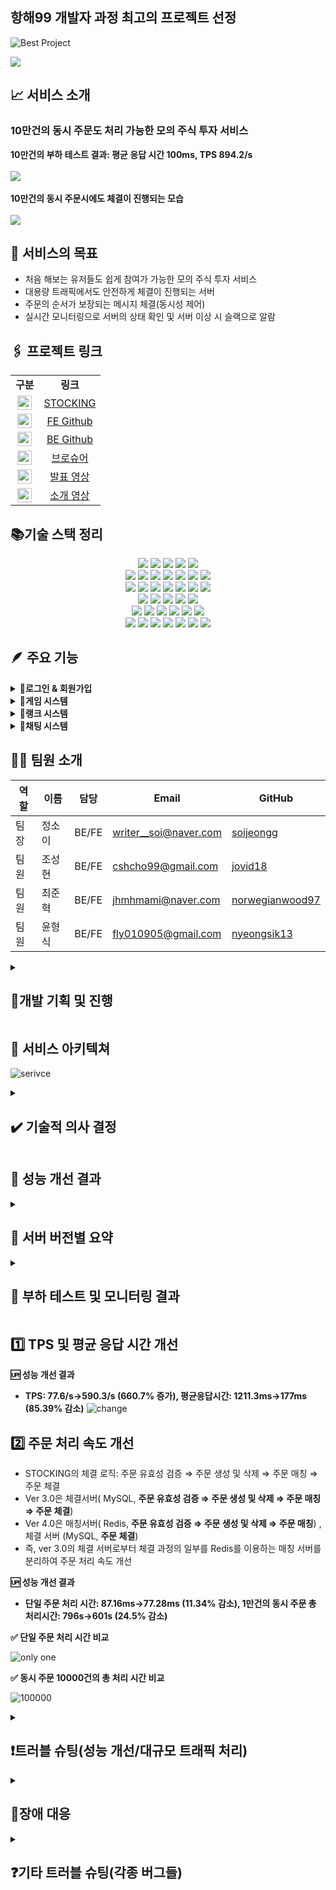 ## 항해99 개발자 과정 최고의 프로젝트 선정
![Best Project](certifiacte/bestProject_certificate_STOCKING.png)

<img src="https://github.com/hh99-stock/Stocking_Backend/assets/143411145/9a26918c-3c08-4bfa-98cd-afe2f31ab513"/>

## 📈 서비스 소개

<h3>10만건의 동시 주문도 처리 가능한 모의 주식 투자 서비스 </h3>
<b>10만건의 부하 테스트 결과: 평균 응답 시간 100ms, TPS 894.2/s</b>
<br>
<br>
<img src="https://github.com/jovid18/problem_solving/assets/143411145/20cf28ac-11a2-441c-941b-2f3f5ea74246">
<br>
<br>
<b> 10만건의 동시 주문시에도 체결이 진행되는 모습</b>
<br>
<br>
<img src="https://github.com/jovid18/problem_solving/assets/143411145/60f2dec7-2d18-4637-bdf8-f8834701ab88">

## 🎯 서비스의 목표

- 처음 해보는 유저들도 쉽게 참여가 가능한 모의 주식 투자 서비스
- 대용량 트래픽에서도 안전하게 체결이 진행되는 서버
- 주문의 순서가 보장되는 메시지 체결(동시성 제어)
- 실시간 모니터링으로 서버의 상태 확인 및 서버 이상 시 슬랙으로 알람

## 🖇️ 프로젝트 링크

<table width="80%;">
  <tr align="center">
    <td><strong>구분</strong></td>
    <td><strong>링크</strong></td>
  </tr>
  <tr align="center">
    <td><img src="https://github.com/jovid18/problem_solving/assets/143411145/2d627fc6-71ea-4854-a19e-5c2c7d1f1cc7" alt="스톡킹 로고" style="width: 23px;"></td>
    <td><a target="_blank" rel="noopener noreferrer nofollow" href="https://www.nodejstrello.site/">STOCKING</a></td>
  </tr>
  <tr align="center">
    <td><img src="https://github.com/norwegianwood97/project_trello_backend_personal/blob/dev/icons/FeGithub.png" alt="FE Github 아이콘" style="width: 23px;"></td>
    <td><a target="_blank" rel="noopener noreferrer nofollow" href="https://github.com/hh99-stock/Stocking_Frontend">FE Github</a></td>
  </tr>
  <tr align="center">
    <td><img src="https://github.com/norwegianwood97/project_trello_backend_personal/blob/dev/icons/BeGithub.png" alt="BE Github 아이콘" style="width: 23px;"></td>
    <td><a target="_blank" rel="noopener noreferrer nofollow" href="https://github.com/hh99-stock/Stocking_Backend">BE Github</td>
  </tr>
  <tr align="center">
    <td><img src="https://upload.wikimedia.org/wikipedia/commons/thumb/e/e9/Notion-logo.svg/1024px-Notion-logo.svg.png" alt="노션 아이콘" style="width: 23px;"></td>
    <td><a target="_blank" rel="noopener noreferrer nofollow" href="https://airy-ounce-83b.notion.site/STOCKING-BROCHURE-ae607d3fdfbb4814bd7ca68939320177?pvs=4">브로슈어</a></td>
  </tr>
        <tr align="center">
    <td><img src="https://github.com/hh99-stock/Stocking_Backend/assets/143411145/af5c5a9b-f745-4058-99fd-a0017a322ce5" alt="유튜브 아이콘" style="width: 23px;"></td>
    <td><a target="_blank" rel="noopener noreferrer nofollow" href="https://youtu.be/6u55gFAiZ8Y?si=anD9tCSg3OBgOWlE">발표 영상</a></td>
  </tr>
        <tr align="center">
    <td><img src="https://github.com/hh99-stock/Stocking_Backend/assets/143411145/af5c5a9b-f745-4058-99fd-a0017a322ce5" alt="유튜브 아이콘" style="width: 23px;"></td>
    <td><a target="_blank" rel="noopener noreferrer nofollow" href="https://youtu.be/UjeFwfzWx_E?si=R-8xwxMSPW_Fwks9">소개 영상</a></td>
  </tr>
</table>

## 📚기술 스택 정리

<div align=center>

  <img src="https://img.shields.io/badge/node.js-5FA04E?style=for-the-badge&logo=node.js&logoColor=white"> 
  <img src="https://img.shields.io/badge/express-000000?style=for-the-badge&logo=express&logoColor=white"> 
  <img src="https://img.shields.io/badge/websocket-000000?style=for-the-badge&logo=websocket&logoColor=white"> 
  <img src="https://img.shields.io/badge/jest-C21325?style=for-the-badge&logo=jest&logoColor=white">
  <img src="https://img.shields.io/badge/passport-34E27A?style=for-the-badge&logo=passport&logoColor=white">
  
  <br>
  <img src="https://img.shields.io/badge/html5-E34F26?style=for-the-badge&logo=html5&logoColor=white"> 
  <img src="https://img.shields.io/badge/css-1572B6?style=for-the-badge&logo=css3&logoColor=white"> 
  <img src="https://img.shields.io/badge/javascript-F7DF1E?style=for-the-badge&logo=javascript&logoColor=black"> 
  <img src="https://img.shields.io/badge/react-61DAFB?style=for-the-badge&logo=react&logoColor=white">
  <img src="https://img.shields.io/badge/Axios-5A29E4?style=for-the-badge&logo=axios&logoColor=white">  
  <img src="https://img.shields.io/badge/Echarts-AA344D?style=for-the-badge&logo=apacheecharts&logoColor=white">   
  <img src="https://img.shields.io/badge/vercel-000000?style=for-the-badge&logo=vercel&logoColor=white">
  <br>

  <img src="https://img.shields.io/badge/amazonaws-232F3E?style=for-the-badge&logo=amazonaws&logoColor=white"> 
  <img src="https://img.shields.io/badge/Ubuntu-E95420?style=for-the-badge&logo=ubuntu&logoColor=white"> 
  <img src="https://img.shields.io/badge/AWS EC2-FF9900?style=for-the-badge&logo=amazonec2&logoColor=white">  
  <img src="https://img.shields.io/badge/AWS Route 53-8C4FFF?style=for-the-badge&logo=amazonroute53&logoColor=white">   
  <img src="https://img.shields.io/badge/AWS Alb-FF9900?style=for-the-badge&logo=awselasticloadbalancing&logoColor=white">  
  <img src="https://img.shields.io/badge/AWS ECR-FF9900?style=for-the-badge&logo=awsecr&logoColor=white">   
  <img src="https://img.shields.io/badge/AWS ECS-FF9900?style=for-the-badge&logo=amazonecs&logoColor=white">   
  
  
  <br>
  
  
  <img src="https://img.shields.io/badge/AWS RDS-527FFF?style=for-the-badge&logo=amazonrds&logoColor=white"> 
  <img src="https://img.shields.io/badge/mysql-4479A1?style=for-the-badge&logo=mysql&logoColor=white"> 
  <img src="https://img.shields.io/badge/prisma-2D3748?style=for-the-badge&logo=prisma&logoColor=white"> 
  <img src="https://img.shields.io/badge/AWS elasticcache-2D3748?style=for-the-badge&logo=amazonelasticache&logoColor=white"> 
  <img src="https://img.shields.io/badge/redis-DC382D?style=for-the-badge&logo=redis&logoColor=white"> 
  <br>

  <img src="https://img.shields.io/badge/prettier-F7B93E?style=for-the-badge&logo=prettier&logoColor=white">
  <img src="https://img.shields.io/badge/eslint-4B32C3?style=for-the-badge&logo=prettier&logoColor=white">
  <img src="https://img.shields.io/badge/prometheus-E6522C?style=for-the-badge&logo=prometheus&logoColor=white"> 
  <img src="https://img.shields.io/badge/grafana-F46800?style=for-the-badge&logo=grafana&logoColor=white">
  <img src="https://img.shields.io/badge/kafka-231F20?style=for-the-badge&logo=apachekafka&logoColor=white">
  <img src="https://img.shields.io/badge/jmeter-D22128?style=for-the-badge&logo=apachejmeter&logoColor=white">
  <br>
  
  <img src="https://img.shields.io/badge/git-F05032?style=for-the-badge&logo=git&logoColor=white">
  <img src="https://img.shields.io/badge/github-181717?style=for-the-badge&logo=github&logoColor=white">
  <img src="https://img.shields.io/badge/github actions-2088FF?style=for-the-badge&logo=githubactions&logoColor=white">
  <img src="https://img.shields.io/badge/docker-2496ED?style=for-the-badge&logo=docker&logoColor=white">
  <img src="https://img.shields.io/badge/docker compose-2496ED?style=for-the-badge&logo=dockercomposer&logoColor=white">
  <img src="https://img.shields.io/badge/slack-4A154B?style=for-the-badge&logo=slack&logoColor=white">
  <img src="https://img.shields.io/badge/notion-000000?style=for-the-badge&logo=notion&logoColor=white">

</div>

## 🪶 주요 기능

<details>
    <summary>
        <b>📌로그인 & 회원가입 </b>
    </summary>
    <ul>
        <li>로컬 회원가입 가능 및 카카오, 네이버, 구글의 소셜 로그인 가능</li>
        <li>redis를 활용해 세션 저장</li>
        <li>중복로그인시 웹 소켓을 사용해 로그아웃 됩니다 라는 메세지 전송 후 세션 삭제</li>
        <img src="https://github.com/hh99-stock/Stocking_Backend/assets/143411145/664c5c5b-8ff1-48b9-a511-86773c7fbf1e">
    </ul>
</details>
<details>
    <summary>
        <b>📌게임 시스템 </b>
    </summary>
    <ul>
        <li>12분 마다 게임 시작 게임의 시작은 채팅에서 알려주며 각종 이벤트의 정보를 보여줌</li>
        <li>이벤트가 호재인지 악재인지에 따라 더미의 주문이 달라짐 → 보다 실감나는 모의 주식이 가능</li>
        <li>시장가/지정가, 매수/매도 주문의 생성 및 주문 정정, 삭제 가능</li>
        <li>종목별/ 매수/매도, 최신순/ 오래된순과 같이 원하는 조건으로 주문 조회 가능</li>
        <li>차트와 호가창을 이용해 시각적으로 주식의 흐름 파악가능</li>
        <li>게임이 진행되는 동안 가장 많은 수익률을 낸 사람이 우승</li>
        <img src="https://github.com/hh99-stock/Stocking_Backend/assets/143411145/7f9c4559-34af-41c0-9e24-c5a27114d844">
    </ul>
</details>
<details>
    <summary>
        <b>📌랭크 시스템 </b>
    </summary>
    <ul>
        <li>게임에서의 수익률에 따라 순위가 공지</li>
        <li>수익률에 따라 MMR 점수가 올라가고 MMR에 따라 티어가 변동</li>
        <img src="https://github.com/hh99-stock/Stocking_Backend/assets/143411145/583a6a0a-df96-44e5-99dd-9fed13c87f34">
    </ul>
</details>
<details>
    <summary>
        <b>📌채팅 시스템 </b>
    </summary>
    <ul>
        <li>메인페이지, 회사 페이지, 주문페이지에 채팅창 존재 </li>
        <li>각 사용자들의 채팅 뿐만이 아니라 게임의 시작과 종료, 각종 이벤트들이 수신됨</li>
        <li>체결 성공 및 실패 여부를 채팅으로 전달</li>
        <img src="https://github.com/hh99-stock/Stocking_Backend/assets/143411145/1e8ccfb4-bb3a-45bb-be75-bb953835742d">
    </ul>
</details>

## 🙋🏻 팀원 소개

| 역할 | 이름   | 담당  | Email                 | GitHub                                                |
| ---- | ------ | ----- | --------------------- | ----------------------------------------------------- |
| 팀장 | 정소이 | BE/FE | writer__soi@naver.com | [soijeongg](https://github.com/soijeongg)             |
| 팀원 | 조성현 | BE/FE | cshcho99@gmail.com    | [jovid18](https://github.com/jovid18)                 |
| 팀원 | 최준혁 | BE/FE | jhmhmami@naver.com    | [norwegianwood97](https://github.com/norwegianwood97) |
| 팀원 | 윤형식 | BE/FE | fly010905@gmail.com   | [nyeongsik13](https://github.com/nyeongsik13)         |

<details>
  <summary><h2>📜개발 기획 및 진행</h2></summary>
  <div markdown="1">
    <h2>✍🏻기획</h2>
    <img src="https://github.com/hh99-stock/Stocking_Backend/assets/143411145/f80575de-a987-4a24-8cef-5405c70b15aa" alt="todoist" width="12"> 
    <a href="https://www.notion.so/e03d91c506534ed0bee678b38897693d?pvs=21">사전 회의</a>
    <br>
    <br>
    <img src="https://github.com/hh99-stock/Stocking_Backend/assets/143411145/d1241914-e6d9-48a3-82a7-f0661122f96c" alt="todoist" width="12"> 
    <a href="https://www.notion.so/USER-FLOW-f05e4237ebbc466caf562657bffa636f?pvs=21">USER FLOW</a>
    <br>
    <br>
    <img src="https://github.com/hh99-stock/Stocking_Backend/assets/143411145/4a18aa54-10bb-48c5-a7d2-aa24564e9790" alt="todoist" width="12"> 
    <a href="https://www.notion.so/ERD-36505d0538544c70bbf570b400df1924?pvs=21">ERD</a>
    <br>
    <br>
    <img src="https://github.com/hh99-stock/Stocking_Backend/assets/143411145/78168792-72bb-424b-9595-e69fc29187a8" alt="todoist" width="12"> 
    <a href="https://www.notion.so/WIRE-FRAME-add1e787352e497fb2c1354bac01fcf3?pvs=21">WIRE FRAME</a>
    <br>
    <br>
    <img src="https://github.com/hh99-stock/Stocking_Backend/assets/143411145/7178a39b-156b-40b0-83db-e44400e0ec64" alt="todoist" width="12"> 
    <a href="https://www.notion.so/SEQUENCE-DIAGRAM-f0030d82b9c54344be114a44ca5393bc?pvs=21">SEQUENCE DIAGRAM</a>
    <br>
    <br>
    <img src="https://github.com/hh99-stock/Stocking_Backend/assets/143411145/9794bfb8-a7cc-4a7f-bb06-195fff7388f6" alt="todoist" width="12"> 
    <a href="https://www.notion.so/4511c7eec52844bc808dfebf78d9975a?pvs=21">서버 버전 관리</a>
    <h2>📓 진행</h2>
    <img src="https://github.com/hh99-stock/Stocking_Backend/assets/143411145/1fad7396-6385-4725-b94b-77af2aa1d0bf" alt="todoist" width="12"> 
    <a href="https://www.notion.so/TO-DO-LIST-f2120f8892f04a7d95a85837b1797e07?pvs=21">TO-DO LIST</a>
    <br>
    <br>
    <img src="https://github.com/hh99-stock/Stocking_Backend/assets/143411145/082fdcfa-a977-4dd1-9bce-a1556e50b4c3" alt="todoist" width="12"> 
    <a href="https://www.notion.so/312f4e5cf26b44a994e9157c89fedc41?pvs=21">프론트 페이지 정리</a>
    <br>
    <br>
    <img src="https://github.com/hh99-stock/Stocking_Backend/assets/143411145/17ed58bf-c8f5-44fb-ae8d-514626cbf1c8" alt="todoist" width="12"> 
    <a href="https://www.notion.so/API-fdbcb7bf1c0a429fb615ca6ae60cc27a?pvs=21">백엔드 API 정리</a>
    <br>
    <br>
    <img src="https://github.com/hh99-stock/Stocking_Backend/assets/143411145/1e9ca44b-a6a2-4f0b-b787-e1f1fc0a7c13" alt="todoist" width="12"> 
    <a href="https://www.notion.so/1d409d19ed1f4a7a9c0d62fecfd20429?pvs=21">스케쥴링 함수 정리</a>
    <br>
    <br>
    <img src="https://github.com/hh99-stock/Stocking_Backend/assets/143411145/0c4489f4-2500-4adf-b328-fd429cb03a2d" alt="todoist" width="12"> 
    <a href="https://www.notion.so/env-1d8a404a43cf4f878cd5fc2c8c7e78c3?pvs=21">.env 정리</a>
    <br>
    <br>
    <img src="https://github.com/hh99-stock/Stocking_Backend/assets/143411145/233b9442-84a5-466f-b223-4697cb2e3b6f" alt="todoist" width="12"> 
    <a href="https://www.notion.so/fbe3f9162b20464aa946f4455d8d2bae?pvs=21">메시지 큐 정리</a>
    <br>
    <br>
    <img src="https://github.com/hh99-stock/Stocking_Backend/assets/143411145/c26999ab-9301-42b1-8d8f-18b1c72da07c" alt="todoist" width="12"> 
    <a href="https://www.notion.so/8e77267be72846eb99ab9d3353e8984b?pvs=21">부하테스트&모니터링</a>
  </div>
</details>

## 🧭 서비스 아키텍쳐

![serivce](https://github.com/hh99-stock/Stocking_Backend/assets/143411145/c847e61a-0bc1-4dca-b496-7a953e68fc35)

<details>
    <summary>
        <h2> ✔️ 기술적 의사 결정 </h2>
    </summary>
    <table border="1">
        <thead>
            <tr>
                <th>사용 기술</th>
                <th>기술 설명</th>
            </tr>
        </thead>
        <tbody>
            <tr>
                <td><strong>Node.JS</strong></td>
                <td>JavaScript를 이용하는 가장 대중적인 프레임워크인 Node.JS를 사용하기로 결정했습니다.</td>
            </tr>
            <tr>
                <td><strong>MySQL</strong></td>
                <td>MySQL은 사용자가 데이터베이스 솔루션을 무료로 개발하고 배포할 수 있으며 ACID 규약을 준수해 높은 신뢰성과 안정성을 보장하고, 또한 웹 애플리케이션에서 빠른 읽기와
                    쓰기 속도 등 많은 장점을 가져서 사용하였습니다.</td>
            </tr>
            <tr>
                <td><strong>Redis</strong></td>
                <td>Redis는 인메모리 데이터베이스를 사용하여 데이터 처리 속도가 디스크 기반 데이터베이스보다 훨씬 빠르기 때문에 리소스 소모와 DB 서버의 부하를 줄이기 위해 사용했습니다.
                    이를 통해 주문 처리 속도를 대폭 개선하고 전반적인 시스템 성능을 향상시킬 수 있었습니다.</td>
            </tr>
            <tr>
                <td><strong>Session</strong> vs JWT</td>
                <td>세션의 경우에는 모든 인증 정보를 세션에서 관리하기 때문에 보안 측면에서 유리하고, 만약 세션이 탈취가 되어도 서버에서 해당 세션을 무효화하면 되지만 토큰에는 정보가 다
                    들어있어서 해당 토큰을 무효화하더라도 정보 유출을 막을 수 없습니다. 이에 따라 보안성이 더 뛰어난 세션을 쓰기로 결정했습니다.</td>
            </tr>
            <tr>
                <td><strong>PRISMA</strong></td>
                <td>프리즈마는 간단한 구문을 사용해 데이터베이스와 상호작용하는 ORM이며 다양한 데이터베이스 드라이버를 지원하여 사용하였습니다.</td>
            </tr>
            <tr>
                <td><strong>ioredis</strong> vs redis</td>
                <td>ioredis 패키지는 redis 패키지에 비해 대규모 및 복잡한 환경에서 더 많은 기능과 유연성을 제공하여 채택하였습니다.</td>
            </tr>
            <tr>
                <td><strong>passport</strong></td>
                <td>Passport는 다양한 인증 전략을 지원하여 로컬 로그인 외에도 Google, Kakao 등 다양한 플랫폼의 인증을 활용할 수 있습니다. 또한 복잡한 인증 로직을 간단하게
                    구현할 수 있어 개발 편의성과 소셜 로그인 구현을 위해 사용하기로 결정했습니다.</td>
            </tr>
            <tr>
                <td><strong>Argon2</strong> vs bcrypt</td>
                <td>Argon2는 bcrypt 보다 최근에 개발되었고, 현재까지 개발된 암호화 함수 중 가장 강력한 보안성을 제공하여 Argon2를 채택하였습니다.</td>
            </tr>
            <tr>
                <td><strong>WebSocket</strong> vs socket.io</td>
                <td>Socket.io에 비해 상대적으로 경량화되어있는 WebSocket을 선택하여 메모리와 CPU의 사용을 줄였습니다.</td>
            </tr>
            <tr>
                <td><strong>Jest</strong></td>
                <td>Jest는 설정이 간편하고, 실행 속도가 빠르며 스냅샷 테스팅을 통해 변경사항을 쉽게 확인할 수 있습니다. 또한 단위 테스트와 통합 테스트에 적합한 다양한 도구를 제공하기
                    때문에 사용이 편리하여 테스트 패키지로 jest를 채택하였습니다.</td>
            </tr>
            <tr>
                <td><strong>Vercel</strong></td>
                <td>React 애플리케이션을 손쉽게 배포할 수 있는 최적화된 환경을 제공하며 GitHub와 같이 소스 코드 저장소와 통합을 통해 코드 커밋이 이러어질 때마다 자동으로 빌드와
                    배포가 실행되기에 배포 프로세스에 대한 관리 부담을 줄이고, 코드 변경 사항을 신속하게 적용할 수 있어 사용했습니다.</td>
            </tr>
            <tr>
                <td><strong>Github Actions</strong></td>
                <td>GitHub Actions는 사용이 쉽고 복잡한 절차 없이 GitHub과 원활하게 통합될 수 있는 장점이 있습니다. 또한, 배포 과정에 도움이 되는 다양한 템플릿을 제공하여
                    효율적인 워크플로우를 구축할 수 있어 배포에 Github Actions를 사용하였습니다.</td>
            </tr>
            <tr>
                <td><strong>prettier/eslint</strong></td>
                <td>각자 작성한 코드의 스타일을 일치시키기 위해 prettier를 사용하여 세미콜론, 줄 바꿈과 관련하여 자동으로 조정하고자 하였고, ESLint를 이용해 prettier의
                    스타일에 맞게 코드 스타일을 일치시켰습니다.</td>
            </tr>
            <tr>
                <td><strong>ALB</strong></td>
                <td>ALB를 사용함으로써 여러 서버에 걸쳐 트래픽을 효과적으로 분산시킬 수 있었습니다. 이는 각 서버의 과부하를 방지하고 서버간 트래픽이 고르게 분산되면서 각 서버의 부하가
                    경감됩니다. 결과적으로, 이는 각 서버에서 더 빠르고 효율적인 처리를 가능하게 하여 최종 사용자 경험을 크게 향상시킬 수 있어 사용하였습니다.</td>
            </tr>
            <tr>
                <td><strong>Docker</strong></td>
                <td>Docker는 컨테이너화 기술을 사용하여 애플리케이션의 실행 환경을 격리하므로, Amazon EC2 인스턴스 내에서 직접 서버를 배포하는 것과 비교해 더 높은 환경의
                    일관성과 이식성을 제공합니다. 또한 Docker를 사용하면 CD 과정에서 이미지를 빌드하고,이를 배포하는 과정이 일관되게 이루어지므로, 더 빠르고 효율적인 배포 프로세스를
                    구축할 수 있었습니다.</td>
            </tr>
            <tr>
                <td><strong>ECR</strong> vs Docker Hub</td>
                <td>CD를 통해 배포 프로세스를 자동화하는 과정에서 깃 액션을 통해 이미지를 기존에는 도커 허브에 올렸으나 보안이 우려되어 이미지 저장소를 AWS의 ECR로 변경하였습니다.
                </td>
            </tr>
            <tr>
                <td><strong>ECS</strong></td>
                <td>ECS는 손쉽게 ECR의 이미지를 이용하여 ECS 인스턴스를 생성해주는 컨테이너 오케스트레이션 서비스로 러닝커브가 낮고, 오토스케일링 및 무중단 배포가 지원되기 때문에
                    ECS를 채택하였습니다.</td>
            </tr>
            <tr>
                <td><strong>Kafka</strong> vs Redis-Streams</td>
                <td>사용자의 주문에 대해 순서를 지키며 처리하기 위해 메시지큐 통신을 선택하였습니다. 이에 따라 Kafka와 Redis-Streams의 사용을 고민하고 Kafka가 확장성이
                    높고 대규모 트래픽을 처리하는데 최적화 되어 있어 Kafka를 채택하여 사용했습니다.</td>
            </tr>
            <tr>
                <td><strong>Jmeter</strong></td>
                <td>Jmeter는 오픈소스이며, csv와 다양한 테스트 스크립트를 사용해 테스트 작업을 간소화 할 수 있는 장점을 가지고 있었습니다. 또한 많은 레퍼런스가 존재해 손쉽게 적용할
                    수 있었기 때문에 Jmeter를 체택해 부하 테스트에 사용했습니다.</td>
            </tr>
            <tr>
                <td><strong>node-exporter</strong></td>
                <td>node-exporter는 서버 수준에서 시스템의 상태를 수집합니다 node-exporter를 사용하면 직접 매트릭을 수집하는 코드를 쓰지 않고도 간편하게 시스템의 매트릭을
                    수집 할 수 있기 때문에 node-exporter를 사용했습니다.</td>
            </tr>
            <tr>
                <td><strong>Prometheus</strong></td>
                <td>프로메테우스는 오픈소스 모니터링 및 경고 도구로, 시스템과 서비스의 상태를 실시간으로 모니터링하는 데 사용했습니다. 프로메테우스는 시스템의 성능 지표를 실시간으로 수집하고
                    비침투적인 모니터링통해 서비스가 모니터링 과정에서 발생할 수 있는 성능 저하나 중단 없이 지속적으로 데이터 수집이 가능합니다. 이러한 장점 때문에 Prometheus을
                    선택하여 시스템과 서비스의 상태를 실시간으로 모니터링 하였습니다.</td>
            </tr>
            <tr>
                <td><strong>Grafana</strong></td>
                <td>Grafana는 오픈소스 데이터시각화 툴로써 다양한 그래프, 지오맵등을 사용하여 데이터를 시각화 하여 데이터를 더 직관적으로 이해 할 수 있다는 점과 슬랙이나 메일을 통해
                    사용자에게 알림을 보낼 수 있다는 점때문에 체택해 사용했습니다.</td>
            </tr>
        </tbody>
    </table>
</details>

## 🔎 성능 개선 결과

<details>
    <summary>
        <h2>📕 서버 버전별 요약</h2>
    </summary>
    <div markdown="1">
        <img src="https://github.com/hh99-stock/Stocking_Backend/assets/143411145/0a46cd28-c4a2-4955-a5e6-49723fe0becc">
    </div>
</details>
<details>
    <summary>
        <h2>📗 부하 테스트 및 모니터링 결과 </h2>
    </summary>
    유저수는 동일하게 100명으로 테스트하고, 본 서비스의 핵심인 주문 요청에 대한 부하를 검증
    <br>
    Jmeter를 이용하여 가상의 유저가 <b>1번의 회원가입→ 1번의 로그인→ n번의 주문 → 1번의 로그아웃을 요청하는 스파이크 테스트</b>를 진행
    <h3>100명의 유저가 100번의 주문 요청</h3>
    <img src="https://github.com/hh99-stock/Stocking_Backend/assets/143411145/8c533156-cfbc-4ae5-be95-ba1ac6aabfc8">
    <br>
    <h3>100명의 유저가 200번의 주문 요청</h3>
    <img src="https://github.com/hh99-stock/Stocking_Backend/assets/143411145/badb037b-be9f-4144-88ac-3703294f1a33">
    <br>
    <h3>100명의 유저가 500번의 주문 요청</h3>
    <img src="https://github.com/hh99-stock/Stocking_Backend/assets/143411145/d826e6c6-162d-4358-9b88-b5af24472f6b">
</details>

## 1️⃣ TPS 및 평균 응답 시간 개선

<b>🆙 성능 개선 결과</b>
<br>
- **TPS: 77.6/s→590.3/s (660.7% 증가), 평균응답시간: 1211.3ms→177ms (85.39% 감소)**
![change](https://github.com/hh99-stock/Stocking_Backend/assets/143411145/49449cdc-e6de-4daf-b1df-b62b2ce1b154)

## 2️⃣ 주문 처리 속도 개선

- STOCKING의 체결 로직: 주문 유효성 검증 ⇒ 주문 생성 및 삭제 ⇒ 주문 매칭 ⇒ 주문 체결
- Ver 3.0은 체결서버( MySQL, **주문 유효성 검증 ⇒ 주문 생성 및 삭제 ⇒ 주문 매칭 ⇒ 주문 체결**)
- Ver 4.0은 매칭서버( Redis, **주문 유효성 검증 ⇒ 주문 생성 및 삭제 ⇒ 주문 매칭**) , 체결 서버 (MySQL, **주문 체결**)
- 즉, ver 3.0의 체결 서버로부터 체결 과정의 일부를 Redis를 이용하는 매칭 서버를 분리하여 주문 처리 속도 개선

<b>🆙 성능 개선 결과</b>
<br> 
-  **단일 주문 처리 시간: 87.16ms→77.28ms (11.34% 감소), 1만건의 동시 주문 총 처리시간: 796s→601s (24.5% 감소)**

<b>✅ 단일 주문 처리 시간 비교</b>

![only one](https://github.com/hh99-stock/Stocking_Backend/assets/143411145/77821c9f-7b72-4d8e-9538-8b01f17a73d3)

<b>✅ 동시 주문 10000건의 총 처리 시간 비교 </b>

![100000](https://github.com/hh99-stock/Stocking_Backend/assets/143411145/9ffee6f9-c973-4e48-935c-018b2eb72d42)

<details>
    <summary>
        <h2>❗트러블 슈팅(성능 개선/대규모 트래픽 처리)</h2>
    </summary>
    <details>
        <summary>
            <h3>사용자에게 주문의 체결 결과를 응답으로 전달하여 대기시간이 너무 길어지는 문제 (ver 0.0)</h3>
        </summary>
        <ul>
            <li>문제 상황</li>
            <ul>
                <li>
                    기존 코드의 경우 주문 처리를 다한 뒤 그 결과를 사용자에게 응답하는 방식
                </li>
                <pre><code>
postOrder = async (req, res) => {
    const { userId } = res.locals.user;
    const orderData = req.body;
    if (orderData.price) {
        orderData.price = 10000 * Math.floor(+orderData.price / 10000);
    }
    try {
        const result = <b>await</b> this.orderService.createOrder(userId, orderData);
        return res.json({ message: result });
    } catch (error) {
        console.log(error.message);
        const { message } = error.message ? error : { message: '주문 생성 도중 문제가 발생했습니다.' };
        if (error.message) return res.status(400).json({ message });
    }
};
                    </code></pre>
                <li>
                    이로 인해 응답으로 인한 시간이 너무 걸림
                </li>
            </ul>
            <br>
            <li>해결 방법</li>
            <ul>
                <li>
                    주문 처리를 대기하지 않고, 사용자에게는 주문 접수에 대한 성공/실패 여부를 바로 전달
                </li>
                <li>
                    이후 주문 처리의 결과는 소켓 채팅창으로 공지
                </li>
            </ul>
        </ul>
    </details>
    <details>
        <summary>
            <h3>사용자가 불가능한 주문을 허용하여 불필요한 리소스 낭비 (ver 0.0 ⇒ ver 1.0)</h3>
        </summary>
        <ul>
            <li>문제 상황</li>
            <ul>
                <li>
                    가령 사용자가 현재 잔액이 1000만원이 있는 상황에서 현재가보다 낮은 가격으로 지정가 매수 100만원 주문을 20번 신청하더라도 이를 방지할 수 없었음
                </li>
                <li>
                    이로 인해, 체결과정에서 현재 사용자가 체결 당시 현금 또는 주식이 있는지 체크를 했어야 했고 이로 인해 불필요한 리소스가 낭비
                </li>
            </ul>
            <br>
            <li>해결 방법</li>
            <ul>
                <li>
                    사용자가 가용 금액, 가용 주식을 도입하여 아직 체결되지 않은 주문이라도 가용 금액/가용 주식이 감소하여 사용자의 현재 상황으로는 불가능한 주문을 방지
                </li>
                <li>
                    ERD에 tradableQuantity, tradableQuantity를 도입하고 그에 맞게 체결 함수를 ver 0.0에서 ver 1.0으로 변경
                </li>
                <br>
                <details>
                    <summary>체결함수 ver 0.0</summary>
                    <img
                        src="https://github.com/hh99-stock/Stocking_Backend/assets/143411145/1450b8ce-f091-4f79-a244-2d5ce7698f8f" />
                </details>
                <details>
                    <summary>체결함수 ver 1.0</summary>
                    <img
                        src="https://github.com/hh99-stock/Stocking_Backend/assets/143411145/cf14e102-381c-4ce7-b5e0-b5a160d63a17" />
                </details>
            </ul>
        </ul>
    </details>
    <details>
        <summary>
            <h3>메인 서버에서 API 통신과 소켓 통신 둘 다 담당하는 문제 (ver 1.0 ⇒ver 2.0)</h3>
        </summary>
        <ul>
            <li>문제 상황</li>
            <ul>
                <li>
                    메인 서버와 소켓 서버가 같은 역할을 겸함, 이는 여러 사용자가 접속해 있을 때 메인 서버의 부하를 키우게 됨
                </li>
            </ul>
            <br>
            <li>해결 방법</li>
            <ul>
                <li>
                    메인 서버로부터 소켓 서버를 분리하였고, ALB를 이용해 메인 서버로 가는 요청(/api*)과 소켓 서버로 가는 요청을 (/ws*) 경로 기반 라우팅 처리
                </li>
                <br>
                <details>
                    <summary>서버 버전 1.0</summary>
                    <img
                        src="https://github.com/hh99-stock/Stocking_Backend/assets/143411145/01422de2-3346-4cc7-bf40-fecb331eac9e" />
                </details>
                <details>
                    <summary>서버 버전 2.0</summary>
                    <img
                        src="https://github.com/hh99-stock/Stocking_Backend/assets/143411145/312e1ebf-0b90-4707-84ad-139a1e788875" />
                </details>
                <details>
                    <summary>ALB 적용</summary>
                    <img
                        src="https://github.com/hh99-stock/Stocking_Backend/assets/143411145/9edde021-e632-46e1-904b-fe860ef464f8" />
                </details>
            </ul>
        </ul>
    </details>
    <details>
        <summary>
            <h3>메인 서버에서 API 통신과 체결을 동시에 담당하는 문제 (ver 2.0 ⇒ ver 3.0)</h3>
        </summary>
        <ul>
            <li>문제 상황</li>
            <ul>
                <li>
                    ver 2.0에서 소켓 서버를 분리하였으나, 많은 체결이 몰렸을 때 CPU에서 API 요청과 메인 처리를 둘 다 담당해야 하는 문제가 발생
                </li>
                <br>
                <details>
                    <summary>ver 0.0에서 100명의 유저가 500번의 요청을 처리할 때 실제로 504,Gateway Time-out 에러가 발생하여 사용자의 요청을 제대로 처리하지 못함
                    </summary>
                    <img
                        src="https://github.com/hh99-stock/Stocking_Backend/assets/143411145/0b878657-7923-4e1e-973c-5cc1aac0ab98" />
                </details>
                <details>
                    <summary>ver 0.0~ver 2.0 모두 전체적으로 응답 시간과 TPS가 낮게 나옴
                    </summary>
                    <img
                        src="https://github.com/hh99-stock/Stocking_Backend/assets/143411145/cb0f0f90-4d58-4fff-aa96-2084aff58958" />
                </details>
                <details>
                    <summary>부하 테스트 이후 그라파나를 이용한 모니터링 결과 CPU에 가해지는 부하가 무척 큰 것을 확인
                    </summary>
                    <img
                        src="https://github.com/hh99-stock/Stocking_Backend/assets/143411145/d5d8a302-1596-4b55-8535-ef30d6be3385" />
                </details>
            </ul>
            <br>
            <li>해결 방법</li>
            <ul>
                <li>
                    카프카 메시지 큐를 사용하여 메인 서버에서 체결을 진행하지 않고 주문의 내용을 직렬화 하여 메시지로 전달
                </li>
                <li>
                    체결 서버에서는 해당 메시지를 역직렬화 하여 체결을 진행
                </li>
                <br>
                <details>
                    <summary>서버 버전 2.0</summary>
                    <img
                        src="https://github.com/hh99-stock/Stocking_Backend/assets/143411145/312e1ebf-0b90-4707-84ad-139a1e788875" />
                </details>
                <details>
                    <summary>서버 버전 3.0</summary>
                    <img
                        src="https://github.com/hh99-stock/Stocking_Backend/assets/143411145/a48b8c3e-e7ca-4ddb-91bf-b296b1e6a759" />
                </details>
                <details>
                    <summary>버전 3.0 부하 테스트 결과 TPS와 평균 응답 시간이 크게 개선된 것을 확인</summary>
                    <img
                        src="https://github.com/hh99-stock/Stocking_Backend/assets/143411145/418a5ba0-ab2e-4527-a092-b132ab69c58b" />
                </details>
                <details>
                    <summary>버전 3.0 모니터링 결과 CPU의 부하가 크게 감소하는 것을 확인</summary>
                    <img
                        src="https://github.com/hh99-stock/Stocking_Backend/assets/143411145/b3ee6b36-832a-454a-9008-044d09eb7ebf" />
                </details>
            </ul>
        </ul>
    </details>
    <details>
        <summary>
            <h3>주문 체결 처리에 많은 시간을 소모하는 문제  (ver 3.0 ⇒ ver4.0)</h3>
        </summary>
        <ul>
            <li>문제 상황</li>
            <ul>
                <details>
                    <summary>주문 유효성 검증, 주문 생성 및 삭제, 주문 매칭, 주문 체결 처리를 체결 서버에서 전부 담당
                    </summary>
                    체결 함수 ver 1.0 아래의 과정이 모두 하나의 체결 서버에서 MySQL 트랜잭션으로 처리
                    <img
                        src="https://github.com/hh99-stock/Stocking_Backend/assets/143411145/9a4f578e-6743-4325-a13d-507b712acc49" />
                </details>
            </ul>
            <br>
            <li>해결 방법</li>
            <ul>
                <li>
                    매칭 서버에서 Redis를 이용하여 주문 유효성 검증 및 매칭 작업을 진행하고 , 그 결과를 메시지큐로 체결서버에 전달 체결 서버에서 받아 MySQL을 이용하여 주문을 체결
                </li>
                <li>
                    예상 효과
                    <ul>
                        <li>
                            단일 주문 처리 속도 향상
                        </li>
                        <br>
                        <details>
                            <summary>일을 분할하면서 전체 처리 시간 향상
                            </summary>
                            <img
                                src="https://github.com/hh99-stock/Stocking_Backend/assets/143411145/b9274299-5e91-41e1-8816-ac2c34dc0378" />
                        </details>
                    </ul>
                </li>
                <br>
                <details>
                    <summary>Redis의 string, hashset, sortedset의 자료구조를 이용하여 매칭 서버에서도 체결 서버의 MySQL DB와 같이 정보를 저장</summary>
                    <img
                        src="https://github.com/hh99-stock/Stocking_Backend/assets/143411145/19a5a3c5-eb38-4fab-9899-899591bce2f5" />
                </details>
                <details>
                    <summary>체결 서버의 처리 내용이 다시 매칭 서버에 영향을 끼치지 않도록 로직을 구성하여 정합성 유지</summary>
                    <img
                        src="https://github.com/hh99-stock/Stocking_Backend/assets/143411145/8d65ff00-6915-4698-bf38-1648a1c4f55f" />
                </details>
                <details>
                    <summary>서버 버전 3.0</summary>
                    <img
                        src="https://github.com/hh99-stock/Stocking_Backend/assets/143411145/a48b8c3e-e7ca-4ddb-91bf-b296b1e6a759" />
                </details>
                <details>
                    <summary>서버 버전 4.0</summary>
                    <img
                        src="https://github.com/hh99-stock/Stocking_Backend/assets/143411145/2f42db30-afdb-4d86-94f4-ec8a6b30c64d" />
                </details>
                <details>
                    <summary>개선 결과</summary>
                    <details>
                        <summary>단일 주문 처리 시간 비교</summary>
                        <img
                            src="https://github.com/hh99-stock/Stocking_Backend/assets/143411145/67c0b6a4-74b4-4c9c-bbb1-27f666276d96" />"
                    </details>
                    <details>
                        <summary>동시 주문 10000건의 총 처리 시간 비교</summary>
                        <img
                            src="https://github.com/hh99-stock/Stocking_Backend/assets/143411145/31ddacdd-2271-464e-bb0e-a0ab1494c5c9" />"
                    </details>
                </details>
            </ul>
        </ul>
    </details>
    <details>
        <summary>
            <h3>한개의 메인 서버에서 부하를 감당하는 문제 (ver 4.0 ⇒ ver 5.0)</h3>
        </summary>
        <ul>
            <li>문제 상황</li>
            <ul>
                <li>
                    많은 사용자의 API 요청이 하나의 EC2 인스턴스에서 처리
                </li>
                <details>
                    <summary>이로 인해 부하 테스트에서 특정 시간에 CPU에 과부하가 걸리는 것을 확인 (ver 4.0, 동시 주문 2만건 부하테스트)
                    </summary>
                    <img
                        src="https://github.com/hh99-stock/Stocking_Backend/assets/143411145/d9821130-48d5-46c1-be28-552743d35f8c" />
                </details>
            </ul>
            <br>
            <li>해결 방법</li>
            <ul>
                <li>
                    Main 서버에서 게임을 관리하는 파트를 분리하여 게임 서버를 만들고 Main 서버의 EC2 인스턴스를 3대로 늘림
                </li>
                <li>
                    ALB를 통해 대상 그룹에 메인 서버 인스턴스를 3개 추가하여 로드밸런싱을 진행
                </li>
                <br>
                <details>
                    <summary>서버 버전 4.0</summary>
                    <img
                        src="https://github.com/hh99-stock/Stocking_Backend/assets/143411145/2f42db30-afdb-4d86-94f4-ec8a6b30c64d" />
                </details>
                <details>
                    <summary>서버 버전 5.0</summary>
                    <img
                        src="https://github.com/hh99-stock/Stocking_Backend/assets/143411145/1ae6b805-102a-4fab-b6fb-3e20ac5a7e2c" />
                </details>
                <details>
                    <summary>ALB를 통해 main 인스턴스3개에 로드 밸런싱(라운드 로빈)</summary>
                    <img
                        src="https://github.com/hh99-stock/Stocking_Backend/assets/143411145/418c81d9-0681-48cb-b790-242e76f5be00" />
                </details>
                <details>
                    <summary>부하테스트 TPS와 평균 응답 시간이 크게 개선되는 것을 확인</summary>
                    <img
                        src="https://github.com/hh99-stock/Stocking_Backend/assets/143411145/ad5d82fa-48e4-450f-9fd8-973fb5197c37" />
                </details>
                <details>
                    <summary>부하테스트 결과 CPU의 리소스의 사용률이 감소하는 것을 확인(ver 5.0, 동시 주문 2만건 부하테스트)</summary>
                    <img
                        src="https://github.com/hh99-stock/Stocking_Backend/assets/143411145/534e604c-ab46-4411-8ce7-e2f39257cc07" />
                </details>
            </ul>
        </ul>
    </details>
    <details>
        <summary>
            <h3>능동적인 인스턴스 관리 부재와 블루-그린 배포로 인한 비용 문제 (ver 5.0 ⇒ ver final)</h3>
        </summary>
        <ul>
            <li>문제 상황</li>
            <ul>
                <li>
                    사용자의 요청에 관계 없이 고정된 EC2 인스턴스의 수가 변하지 않아 요청이 적을 때에는 리소스가 낭비되고, 요청이 많을 때에는 서버에 과도한 부하가 집중됨
                </li>
                <br>
                <details>
                    <summary>무중단 배포를 NIGNX를 이용한 블루-그린 배포를 진행하였는데, 이 과정에 하나의 메인 서버를 위해 3개의 EC2 인스턴스가 필요하여 비용 문제가 발생
                    </summary>
                    <img
                        src="https://github.com/hh99-stock/Stocking_Backend/assets/143411145/c56e0e98-3951-45c8-8ad2-94fb136d8e95" />
                </details>
            </ul>
            <br>
            <li>해결 방법</li>
            <ul>
                <li>
                    기존의 CD 과정에서 ECR에 이미지를 업로드 하였는데, 이를 이용하여 AWS에서 제공하는 컨테이너 오케스트레이션 서비스인 ECS를 이용하여 메인 서버의 증설 및 로드 밸런싱,
                    오토스케일링, 무중단 배포(롤링 배포)를 적용
                </li>
                <br>
                <details>
                    <summary>ECS로 생성된 EC2에 로드 밸런싱이 적용</summary>
                    <img
                        src="https://github.com/hh99-stock/Stocking_Backend/assets/143411145/3bc9d870-5312-4681-99b9-8bf8eb488604" />
                </details>
                <details>
                    <summary>CPU의 부하율에 따라 오토 스케일링 적용</summary>
                    테스트를 위해 CPU를 1%만 사용해도 확장하도록 변경
                    <img
                        src="https://github.com/hh99-stock/Stocking_Backend/assets/143411145/5256ff4e-8500-43dd-b4eb-061ae246405f" />
                    ECS 태스크 확인 결과 태스크가 5개로 추가 된 것을 확인
                    <img
                        src="https://github.com/hh99-stock/Stocking_Backend/assets/143411145/7edeb878-6567-4973-9e91-47638a7d1f73" />
                    로드밸런서에도 제대로 반영이 되는 것을 확인
                    <img
                        src="https://github.com/hh99-stock/Stocking_Backend/assets/143411145/aeef0b63-6e5d-4c38-9510-c38734c66c8f" />
                </details>
                <details>
                    <summary>기존 그린-블루 배포에서 롤링 배포로 전환</summary>
                    <br>
                    <details>
                        <summary>
                            실제 롤링 배포가 적용되는 모습
                        </summary>
                        코드 업데이트 이후 새로운 배포가 활성화
                        <img
                            src="https://github.com/hh99-stock/Stocking_Backend/assets/143411145/9bf0ff9d-f186-41c4-9967-13f6981a430d" />
                        기존의 EC2 인스턴스를 하나씩 대체하는 것을 확인
                        <img
                            src="https://github.com/hh99-stock/Stocking_Backend/assets/143411145/81195e39-0166-43b4-ac63-5ab35049d661" />
                        모든 배포가 완료되고 기존 버전이 Draining 되는 모습
                        <img
                            src="https://github.com/hh99-stock/Stocking_Backend/assets/143411145/dde002d7-1d40-4b79-a384-46e7b9ecf6e7" />
                    </details>
                </details>
            </ul>
        </ul>
    </details>
</details>

<details>
    <summary>
        <h2>🔧장애 대응</h2>
    </summary>
    <details>
        <summary>
            <h3>카프카에서 문제가 발생 시</h3>
        </summary>
        <ul>
            <li>만일 하나의 브로커에 장애가 생겨 역할을 못하게 된다면 서버 자체를 사용할 수 없게 됨</li>
            <li>그렇기 때문에 카프카의 브로커를 3대로 구축하여 하나의 브로커에 장애가 생겼을때 다른 브로커들이 해당 브로커의 역할을 대신해 처리</li>
            <li>시스템 전체가 중단되는 것을 방지하고 장애가 발생한 브로커 격리 가능</li>
            <img
                src="https://github.com/hh99-stock/Stocking_Backend/assets/143411145/f46f640e-d26f-420b-a4cf-e19875fbaaa0" />
        </ul>
    </details>
    <details>
        <summary>
            <h3>AWS RDS에서 문제가 발생 시</h3>
        </summary>
        <ul>
            <li>RDS의 muiti-AZ 배포 옵션을 사용해 RDS의 에러에 대비 가능</li>
            <li>multil-AZ 배포 옵션 사용시 RDS는 마스터 데이터베이스와 동기적으로 복제된 데이터베이스의 복제본을 다른 가용 영역에 생성</li>
            <li>마스터 데이터베이스에 장애 발생시 RDS가 자동으로 복제본을 마스터 데이터베이스로 승격해 마스터 데이터베이스에 문제가 발생하더라도 서비스를 계속 제공함</li>
        </ul>
    </details>
    <details>
        <summary>
            <h3>카프카 중복 메시지 방지</h3>
        </summary>
        <ul>
            <li>카프카에 중복 메시지가 들어가게 되면 중복된 메시지로 인해 동일한 데이터를 여러번 처리하거나 이벤트 순서를 무시하게 됨</li>
            <li>동일한 작업을 여러번 수행해도 결과가 동일하게 유지되는 특성인 멱등성을 이용해 중복 메시지를 방지 </li>
        </ul>
    </details>
</details>

<details>
    <summary>
        <h2>❓기타 트러블 슈팅(각종 버그들)</h2>
    </summary>
    <a
        href="https://www.notion.so/STOCKING-BROCHURE-ae607d3fdfbb4814bd7ca68939320177?pvs=4#0df8f56f1cda48a9ac4e3dc08c7a26ef">전체
        목록</a>
    <br>
    <br>
    <a
        href="https://www.notion.so/STOCKING-BROCHURE-ae607d3fdfbb4814bd7ca68939320177?pvs=4#e67e5466cab04c48bccf5709e3afc718">Transaction
        API error</a> <br>
    <br>
    <a
        href="https://www.notion.so/STOCKING-BROCHURE-ae607d3fdfbb4814bd7ca68939320177?pvs=4#4784964169804798be54ad033d883602">로컬
        메시지 큐에서 데이터가 순차적으로 처리되지 않는 에러</a> <br>
    <br>
    <a
        href="https://www.notion.so/STOCKING-BROCHURE-ae607d3fdfbb4814bd7ca68939320177?pvs=4#878944b46f0f406c835869fcbb4eebab">
        테스트 중 RDS 연결이 끊기는 오류</a> <br>
    <br>
    <a
        href="https://www.notion.so/STOCKING-BROCHURE-ae607d3fdfbb4814bd7ca68939320177?pvs=4#d104462f0cc14fcfb0029d100c342b4c">
        jmeter 로컬 테스트 중 발생한 오류</a> <br>
    <br>
    <a
        href="https://www.notion.so/STOCKING-BROCHURE-ae607d3fdfbb4814bd7ca68939320177?pvs=4#65a7ceac672740778c1c85cd31f12df5">새로고침을
        할때마다 연결되는 클라이언트가 늘어나는 에러</a> <br>
    <br>
    <a
        href="https://www.notion.so/STOCKING-BROCHURE-ae607d3fdfbb4814bd7ca68939320177?pvs=4#1b14e1967bf542c593b5db166d96a667">로컬에서
        elastic cache 접속시 timeout</a> <br>
    <br>
    <a
        href="https://www.notion.so/STOCKING-BROCHURE-ae607d3fdfbb4814bd7ca68939320177?pvs=4#77fd8cfa5fc5475db9bff5710b269990">메인/소켓
        서버 분리 이후 소켓 연결이 안되는 에러</a> <br>
    <br>
    <a
        href="https://www.notion.so/STOCKING-BROCHURE-ae607d3fdfbb4814bd7ca68939320177?pvs=4#d1df9047b3d642269ec954a0509028d9">EC2
        인스턴스에서 public IP를 탄력적 IP로 재할당 한 이후에 접속이 안되는 오류 </a> <br>
    <br>
    <a
        href="https://www.notion.so/STOCKING-BROCHURE-ae607d3fdfbb4814bd7ca68939320177?pvs=4#fd081f26746249a3af153e4e38535d6b">EC2에서
        배포된 메인서버가 소켓서버와 자동으로 연결이 종료되는 오류</a> <br>
    <br>
    <a
        href="https://www.notion.so/STOCKING-BROCHURE-ae607d3fdfbb4814bd7ca68939320177?pvs=4#14265dbe74404981bb1990ec814226b1">EC2에서
        Jmeter로 테스트 시 WARNING이 뜨는 오류</a> <br>
    <br>
    <a
        href="https://www.notion.so/STOCKING-BROCHURE-ae607d3fdfbb4814bd7ca68939320177?pvs=4#c7b6d65ad4c247d18c57aa63596e0253">배포
        이후 로컬에서 카프카 컨슈머가 동작하지 않는 오류</a> <br>
    <br>
    <a
        href="https://www.notion.so/STOCKING-BROCHURE-ae607d3fdfbb4814bd7ca68939320177?pvs=4#0e62b1e08b43442c80fb01312fdc2e82">채팅창
        관련 이슈</a> <br>
    <br>
    <a
        href="https://www.notion.so/STOCKING-BROCHURE-ae607d3fdfbb4814bd7ca68939320177?pvs=4#e8666331417745bf96c601d5520fe394">Kafka
        관련 이슈</a> <br>
    <br>
    <a
        href="https://www.notion.so/STOCKING-BROCHURE-ae607d3fdfbb4814bd7ca68939320177?pvs=4#611b92cdc6d04702b7473bbdf07eed79">웹소켓
        연결 실패</a> <br>
    <br>
</details>
